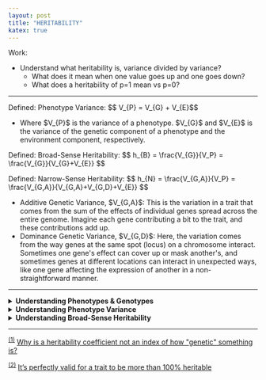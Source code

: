 ```yaml
---
layout: post
title: "HERITABILITY"
katex: true
---
```

Work:
- Understand what heritability is, variance divided by variance?
	- What does it mean when one value goes up and one goes down?
	- What does a heritability of p=1 mean vs p=0?

<hr>

Defined: Phenotype Variance:
\$$ V_{P} = V_{G} + V_{E}\$$
- Where \$V_{P}\$ is the variance of a phenotype. \$V_{G}\$ and \$V_{E}\$ is the variance of the genetic component of a phenotype and the environment component, respectively.

Defined: Broad-Sense Heritability:
\$$ h_{B} = \frac{V_{G}}{V_P} = \frac{V_{G}}{V_{G}+V_{E}} \$$

Defined: Narrow-Sense Heritability:
\$$ h_{N} = \frac{V_{G,A}}{V_P} = \frac{V_{G,A}}{V_{G,A}+V_{G,D}+V_{E}} \$$
- Additive Genetic Variance, \$V_{G,A}\$: This is the variation in a trait that comes from the sum of the effects of individual genes spread across the entire genome. Imagine each gene contributing a bit to the trait, and these contributions add up.
- Dominance Genetic Variance, \$V_{G,D}\$: Here, the variation comes from the way genes at the same spot (locus) on a chromosome interact. Sometimes one gene's effect can cover up or mask another's, and sometimes genes at different locations can interact in unexpected ways, like one gene affecting the expression of another in a non-straightforward manner.

<hr>

<details class="collapse-box"><summary class="collapse-box-title"><b>Understanding Phenotypes & Genotypes</b></summary><div markdown="1"><hr>
- Genotype = Genetics
- Phenotype = Environment(Genotype), where Environment() is a function that acts on Genotype.
  - Definition 1, "The phenotype is the consequence of the genotype on the world. In brief, a phenotypic trait is any trait that an individual is made of!"<sup id="s1"><a href="#s1">(1)</a></sup>
  - Definition 2: "... what actually happens, including all genetic or environmental causes. The phenotypic length of your foot is, thrillingly, the actual length of your foot."<sup id="s2"><a href="#s2">(2)</a></sup>
  - Example 1: You are born with two arms and then you get mauled by a bear. Now you have 1 arm. So your phenotype of the number of arms you have is 1. The environment acts on the number of arms.
  - Example 2: If you have black hair and then you dye your hair blue. Now you have a hair color phenotype of the dyed hair color, or a hair color phenotype of blue.


<hr><p class="collapse-box-p">END</p></div></details>

<details class="collapse-box"><summary class="collapse-box-title"><b>Understanding Phenotype Variance</b></summary><div markdown="1"><hr>

- Before talking about a phenotype's variance we must understand what variance is first. Variance is a measure of dispersion. In the world we can measure and categorize things. 
  - If you only have brown and blue eyes than the variance is minimal because the different can only be brown or blue. If we can now dye our eye colors or wear colored contact lenses then when we measure the eye colors of people it will be a spectrum, instead of binary. This would increase the variance.
  - Think of high variance as a shotgun and low variance as a sniper. When we shoot a shotgun the pellets go everywhere, the "dispersion" is high. When we shoot a sniper the disperion is almost 0.
- So when we talk about a phenotype's variance we are talking about how much "dispersion" a trait has.
- In this case a phenotype's variance is made up of two components, genetic and environment. Further we can sub-divide a phenotype's variance depending on genetics into genetic additive variance and genetic dominance variance.
  - "The additive genetic variance is the genetic variance that is due to additive interaction between alleles. The dominance of genetic variance is due to non-additive interactions between allele."<sup id="s1"><a href="#s1">(1)</a></sup>

<hr><p class="collapse-box-p">END</p></div></details>

<details class="collapse-box"><summary class="collapse-box-title"><b>Understanding Broad-Sense Heritability</b></summary><div markdown="1"><hr>

- We are given the equation for heritability which is:
\$$ h_{B} = \frac{V_{G}}{V_P} = \frac{V_{G}}{V_{G}+V_{E}} \$$
- We must understand that the denominator \$V_{P}\$  is the total. Remember that \$ V_{P} = V_{G} + V_{E}\$, so when we divide \$V_{G}\$ by \$V_{P}\$ we are getting a number between [0,1].
- In this case their are two variables that vary \$V_{G}\$ and \$V_{E}\$. Let us look at a table:

<table style="background:transparent;">
	<tr>
    	<th>Case</th>
    	<th markdown="1">\$V_{G}\$</th>
    	<th markdown="1">\$V_{E}\$ </th>
    	<th markdown="1">\$ V_{P} = V_{G} + V_{E}\$ </th>
    	<th markdown="1">\$ h_{B} = \frac{V_{G}}{V_{G} + V_{E}} \$</th>
  	</tr>
  	<tr>
    	<td>1</td>
    	<td>0</td>
    	<td>0</td>
    	<td>0</td>
    	<td>undefined</td>
  	</tr>
  	<tr>
    	<td>2</td>
    	<td>0</td>
    	<td>1</td>
    	<td>1</td>
    	<td>0%</td>
  	</tr>
  	<tr>
    	<td>3</td>
    	<td>0</td>
    	<td>0</td>
    	<td>1</td>
    	<td>100%</td>
  	</tr>
  	<tr>
    	<td>4</td>
    	<td>1</td>
    	<td>1</td>
    	<td>2</td>
    	<td>50%</td>
  	</tr>
</table> 

- Please note that varriance can be any positive real number, it does not need to be in the range of [0,1]. The table above is just an example.
- [Case 2] talks about a situation in which there is no genetic variation. The phenotype is expressed all in the environment.
  - For example if all humans were exactly 6ft. The variance would be 0, since there is no dispersion(think of shotgun vs. sniper example).
  - Another example is that we all have two arms.
  - This means that the only phenotypic variation is in environment. Like if you got mauled by a bear and you lost one arm.
- In [Case 3], it is the opposite of [Case 2]. We have no environmental variance. An example of this would be if every baby(in this case they differ genetically) is given the same environment. Meaning they get the same meals they get the same nutrition, exercise, they do everything the same (very scary I know). All of their phenotype differences are then influenced by their genetics. So let us say we had control like we said above. And then we measured their heights. The difference then must be their genetics. Since we controlled for environment perfectly.
- In [Case 4], there is a balance of genetic variance and environmental variance. We say that 50% of variation is due to genetics. So if we chose weight as the phenotype 50% of the variation is due to genetics and the other 50% is due to environment.
- Note in [Case 1], everyone must be a clone (no genetic variation) and everyone must be controlled environmentally.


<hr><p class="collapse-box-p">END</p></div></details>


<hr>

<sup id="s1"><a href="#s1">(1)</a></sup>
[Why is a heritability coefficient not an index of how "genetic" something is?](https://biology.stackexchange.com/questions/42273/why-is-a-heritability-coefficient-not-an-index-of-how-genetic-something-is)

<sup id="s2"><a href="#s2">(2)</a></sup>
[It’s perfectly valid for a trait to be more than 100% heritable](https://dynomight.net/heritability/)

[jekyll-docs]: http://jekyllrb.com/docs/home
[jekyll-gh]:   https://github.com/jekyll/jekyll
[jekyll-talk]: https://talk.jekyllrb.com/
